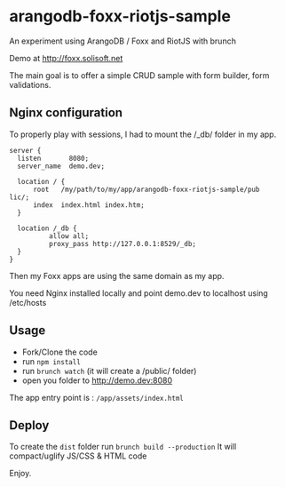 # arangodb-foxx-riotjs-sample

An experiment using ArangoDB / Foxx and RiotJS with brunch 

Demo at http://foxx.solisoft.net

The main goal is to offer a simple CRUD sample with form builder, form validations.

## Nginx configuration

To properly play with sessions, I had to mount the /_db/ folder in my app.

````
server {
  listen       8080;
  server_name  demo.dev;
  
  location / {
      root   /my/path/to/my/app/arangodb-foxx-riotjs-sample/pub    lic/;
      index  index.html index.htm;
  }

  location /_db {
          allow all;
          proxy_pass http://127.0.0.1:8529/_db;
  }
}
````

Then my Foxx apps are using the same domain as my app.

You need Nginx installed locally and point demo.dev to localhost using /etc/hosts

## Usage

* Fork/Clone the code
* run `npm install`
* run `brunch watch` (it will create a /public/ folder)
* open you folder to http://demo.dev:8080

The app entry point is : `/app/assets/index.html`

## Deploy

To create the `dist` folder run `brunch build --production` 
It will compact/uglify JS/CSS & HTML code


Enjoy.